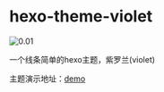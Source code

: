 # hexo-theme-violet
<img src="https://img.shields.io/badge/version-0.0.1-green.svg" alt="0.01">

一个线条简单的hexo主题，紫罗兰(violet)

主题演示地址：<a href="http://blog.feitai.me" target="_blank">demo</a>

